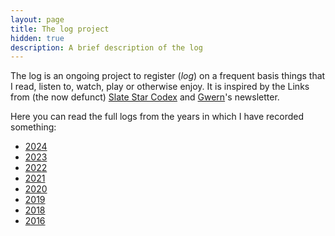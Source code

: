 ```yaml
---
layout: page
title: The log project
hidden: true
description: A brief description of the log
---
```


The log is an ongoing project to register (*log*) on a frequent basis things that I read, listen to, watch, play or otherwise enjoy. It is inspired by the Links from (the now defunct) [Slate Star Codex](https://slatestarcodex.com/) and [Gwern](https://www.gwern.net)'s newsletter.

Here you can read the full logs from the years in which I have recorded something:

- [<span class="year">2024</span>](2024)
- [<span class="year">2023</span>](2023)
- [<span class="year">2022</span>](2022)
- [<span class="year">2021</span>](2021)
- [<span class="year">2020</span>](2020)
- [<span class="year">2019</span>](2019)
- [<span class="year">2018</span>](2018)
- [<span class="year">2016</span>](2016)

